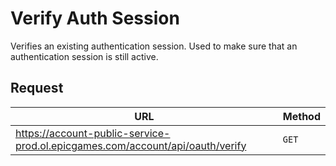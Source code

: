 # Verify Auth Session
Verifies an existing authentication session. Used to make sure that an authentication session is still active.

## Request
| URL | Method |
| - | - |
| https://account-public-service-prod.ol.epicgames.com/account/api/oauth/verify | `GET` |